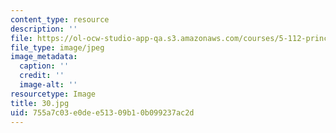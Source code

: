 ```yaml
---
content_type: resource
description: ''
file: https://ol-ocw-studio-app-qa.s3.amazonaws.com/courses/5-112-principles-of-chemical-science-fall-2005/755a7c03e0dee51309b10b099237ac2d_30.jpg
file_type: image/jpeg
image_metadata:
  caption: ''
  credit: ''
  image-alt: ''
resourcetype: Image
title: 30.jpg
uid: 755a7c03-e0de-e513-09b1-0b099237ac2d
---
```


